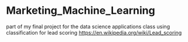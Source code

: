 # Marketing_Machine_Learning

part of my final project for the data science applications class using classification for lead scoring https://en.wikipedia.org/wiki/Lead_scoring
